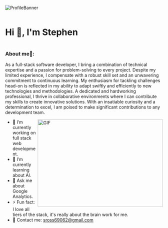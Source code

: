 ![ProfileBanner](https://www.cardiffwebdevelopment.co.uk/assets/frontend/img/web-development-tech-icons.png)
<h1 style="display: inline-block">Hi 👋, I'm Stephen</h1>


### About me🧑:
As a full-stack software developer, I bring a combination of technical expertise and a passion for problem-solving to every project.
Despite my limited experience, I compensate with a robust skill set and an unwavering commitment to continuous learning. My enthusiasm for tackling challenges head-on is reflected in my ability to adapt swiftly and efficiently to new technologies and methodologies.
A dedicated and hardworking professional, I thrive in collaborative environments where I can contribute my skills to create innovative solutions. With an insatiable curiosity and a determination to excel, I am poised to make significant contributions to any development team.

<img align="right" alt="GIF" src="https://owaisnoor.info/blog/wp-content/uploads/2019/03/maxresdefault.jpg" width="400" height="280" />

- 🔭 I’m currently working on full stack web development.
- 🌱 I’m currently learning about AI.
- 💬 Ask me about Google Analytics.
- ⚡ Fun fact: I love all tiers of the stack, it's really about the brain work for me.
- 📨 Contact me: sross69062@gmail.com
<!---
Sross69062/Sross69062 is a ✨ special ✨ repository because its `README.md` (this file) appears on your GitHub profile.
You can click the Preview link to take a look at your changes.
--->
